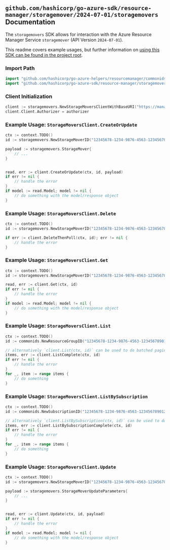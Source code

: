 
## `github.com/hashicorp/go-azure-sdk/resource-manager/storagemover/2024-07-01/storagemovers` Documentation

The `storagemovers` SDK allows for interaction with the Azure Resource Manager Service `storagemover` (API Version `2024-07-01`).

This readme covers example usages, but further information on [using this SDK can be found in the project root](https://github.com/hashicorp/go-azure-sdk/tree/main/docs).

### Import Path

```go
import "github.com/hashicorp/go-azure-helpers/resourcemanager/commonids"
import "github.com/hashicorp/go-azure-sdk/resource-manager/storagemover/2024-07-01/storagemovers"
```


### Client Initialization

```go
client := storagemovers.NewStorageMoversClientWithBaseURI("https://management.azure.com")
client.Client.Authorizer = authorizer
```


### Example Usage: `StorageMoversClient.CreateOrUpdate`

```go
ctx := context.TODO()
id := storagemovers.NewStorageMoverID("12345678-1234-9876-4563-123456789012", "example-resource-group", "storageMoverValue")

payload := storagemovers.StorageMover{
	// ...
}


read, err := client.CreateOrUpdate(ctx, id, payload)
if err != nil {
	// handle the error
}
if model := read.Model; model != nil {
	// do something with the model/response object
}
```


### Example Usage: `StorageMoversClient.Delete`

```go
ctx := context.TODO()
id := storagemovers.NewStorageMoverID("12345678-1234-9876-4563-123456789012", "example-resource-group", "storageMoverValue")

if err := client.DeleteThenPoll(ctx, id); err != nil {
	// handle the error
}
```


### Example Usage: `StorageMoversClient.Get`

```go
ctx := context.TODO()
id := storagemovers.NewStorageMoverID("12345678-1234-9876-4563-123456789012", "example-resource-group", "storageMoverValue")

read, err := client.Get(ctx, id)
if err != nil {
	// handle the error
}
if model := read.Model; model != nil {
	// do something with the model/response object
}
```


### Example Usage: `StorageMoversClient.List`

```go
ctx := context.TODO()
id := commonids.NewResourceGroupID("12345678-1234-9876-4563-123456789012", "example-resource-group")

// alternatively `client.List(ctx, id)` can be used to do batched pagination
items, err := client.ListComplete(ctx, id)
if err != nil {
	// handle the error
}
for _, item := range items {
	// do something
}
```


### Example Usage: `StorageMoversClient.ListBySubscription`

```go
ctx := context.TODO()
id := commonids.NewSubscriptionID("12345678-1234-9876-4563-123456789012")

// alternatively `client.ListBySubscription(ctx, id)` can be used to do batched pagination
items, err := client.ListBySubscriptionComplete(ctx, id)
if err != nil {
	// handle the error
}
for _, item := range items {
	// do something
}
```


### Example Usage: `StorageMoversClient.Update`

```go
ctx := context.TODO()
id := storagemovers.NewStorageMoverID("12345678-1234-9876-4563-123456789012", "example-resource-group", "storageMoverValue")

payload := storagemovers.StorageMoverUpdateParameters{
	// ...
}


read, err := client.Update(ctx, id, payload)
if err != nil {
	// handle the error
}
if model := read.Model; model != nil {
	// do something with the model/response object
}
```
